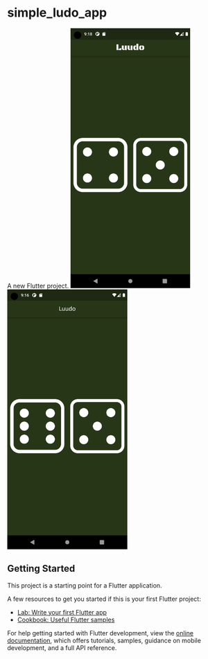 # simple_ludo_app

A new Flutter project.
<img src="https://github.com/feysalabdi/ludo_app/blob/main/screenshot/Screenshot_1696785529.png"  height="600">
<img src="https://github.com/feysalabdi/ludo_app/blob/main/screenshot/Screenshot_1696785401.png"  height="600">



## Getting Started

This project is a starting point for a Flutter application.

A few resources to get you started if this is your first Flutter project:

- [Lab: Write your first Flutter app](https://docs.flutter.dev/get-started/codelab)
- [Cookbook: Useful Flutter samples](https://docs.flutter.dev/cookbook)

For help getting started with Flutter development, view the
[online documentation](https://docs.flutter.dev/), which offers tutorials,
samples, guidance on mobile development, and a full API reference.
